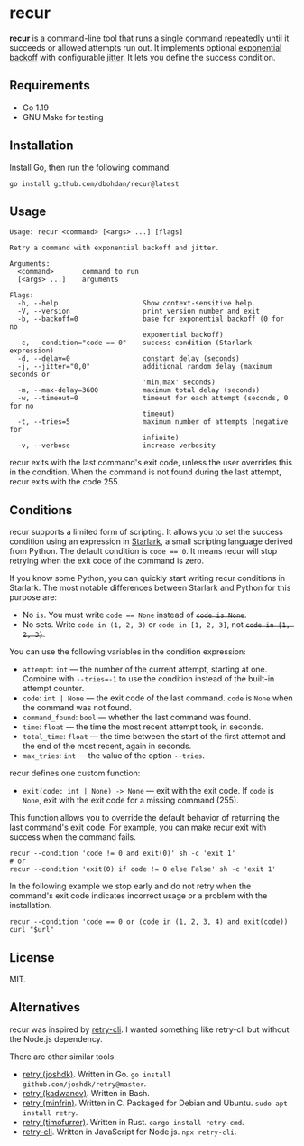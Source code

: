 # recur

**recur** is a command-line tool that runs a single command repeatedly until it succeeds or allowed attempts run out.
It implements optional [exponential backoff](https://en.wikipedia.org/wiki/Exponential_backoff) with configurable [jitter](https://en.wikipedia.org/wiki/Thundering_herd_problem#Mitigation).
It lets you define the success condition.


## Requirements

- Go 1.19
- GNU Make for testing

## Installation

Install Go, then run the following command:

```shell
go install github.com/dbohdan/recur@latest
```

## Usage

```none
Usage: recur <command> [<args> ...] [flags]

Retry a command with exponential backoff and jitter.

Arguments:
  <command>       command to run
  [<args> ...]    arguments

Flags:
  -h, --help                     Show context-sensitive help.
  -V, --version                  print version number and exit
  -b, --backoff=0                base for exponential backoff (0 for no
                                 exponential backoff)
  -c, --condition="code == 0"    success condition (Starlark expression)
  -d, --delay=0                  constant delay (seconds)
  -j, --jitter="0,0"             additional random delay (maximum seconds or
                                 'min,max' seconds)
  -m, --max-delay=3600           maximum total delay (seconds)
  -w, --timeout=0                timeout for each attempt (seconds, 0 for no
                                 timeout)
  -t, --tries=5                  maximum number of attempts (negative for
                                 infinite)
  -v, --verbose                  increase verbosity
```

recur exits with the last command's exit code, unless the user overrides this in the condition.
When the command is not found during the last attempt,
recur exits with the code 255.

## Conditions

recur supports a limited form of scripting.
It allows you to set the success condition using an expression in [Starlark](https://laurent.le-brun.eu/blog/an-overview-of-starlark), a small scripting language derived from Python.
The default condition is `code == 0`.
It means recur will stop retrying when the exit code of the command is zero.

If you know some Python, you can quickly start writing recur conditions in Starlark.
The most notable differences between Starlark and Python for this purpose are:

- No `is`.
  You must write `code == None` instead of ~~`code is None`~~.
- No sets.
  Write `code in (1, 2, 3)` or `code in [1, 2, 3]`, not ~~`code in {1, 2, 3}`~~.

You can use the following variables in the condition expression:

- `attempt`: `int` — the number of the current attempt, starting at one.
  Combine with `--tries=-1` to use the condition instead of the built-in attempt counter.
- `code`: `int | None` — the exit code of the last command.
`code` is `None` when the command was not found.
- `command_found`: `bool` — whether the last command was found.
- `time`: `float` — the time the most recent attempt took, in seconds.
- `total_time`: `float` — the time between the start of the first attempt and the end of the most recent, again in seconds.
-  `max_tries`: `int` — the value of the option `--tries`.

recur defines one custom function:

- `exit(code: int | None) -> None` — exit with the exit code.
  If `code` is `None`, exit with the exit code for a missing command (255).

This function allows you to override the default behavior of returning the last command's exit code.
For example, you can make recur exit with success when the command fails.

```shell
recur --condition 'code != 0 and exit(0)' sh -c 'exit 1'
# or
recur --condition 'exit(0) if code != 0 else False' sh -c 'exit 1'
```

In the following example we stop early and do not retry when the command's exit code indicates incorrect usage or a problem with the installation.

```shell
recur --condition 'code == 0 or (code in (1, 2, 3, 4) and exit(code))' curl "$url"
```

## License

MIT.

## Alternatives

recur was inspired by [retry-cli](https://github.com/tirsen/retry-cli).
I wanted something like retry-cli but without the Node.js dependency.

There are other similar tools:

- [retry (joshdk)](https://github.com/joshdk/retry).
  Written in Go.
  `go install github.com/joshdk/retry@master`.
- [retry (kadwanev)](https://github.com/kadwanev/retry).
  Written in Bash.
- [retry (minfrin)](https://github.com/minfrin/retry).
  Written in C.
  Packaged for Debian and Ubuntu.
  `sudo apt install retry`.
- [retry (timofurrer)](https://github.com/timofurrer/retry-cmd).
  Written in Rust.
`cargo install retry-cmd`.
- [retry-cli](https://github.com/tirsen/retry-cli).
  Written in JavaScript for Node.js.
  `npx retry-cli`.

